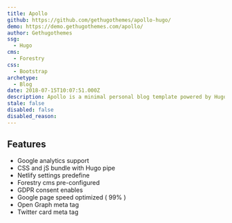 ```yaml
---
title: Apollo
github: https://github.com/gethugothemes/apollo-hugo/
demo: https://demo.gethugothemes.com/apollo/
author: Gethugothemes
ssg:
  - Hugo
cms:
  - Forestry
css:
  - Bootstrap
archetype:
  - Blog
date: 2018-07-15T10:07:51.000Z
description: Apollo is a minimal personal blog template powered by Hugo. This theme is 100% mobile responsive.
stale: false
disabled: false
disabled_reason:
---
```


## Features
* Google analytics support
* CSS and jS bundle with Hugo pipe
* Netlify settings predefine
* Forestry cms pre-configured
* GDPR consent enables
* Google page speed optimized ( 99% )
* Open Graph meta tag
* Twitter card meta tag
